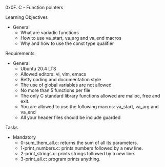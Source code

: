 0x0F. C - Function pointers

Learning Objectives
- General
	- What are variadic functions
	- How to use va_start, va_arg and va_end macros
	- Why and how to use the const type qualifier

Requirements
- General
	- Ubuntu 20.4 LTS
	- Allowed editors: vi, vim, emacs
	- Betty coding and documentation style
	- The use of global variables are not allowed
	- No more than 5 functions per file
	- The only C standard library functions allowed are malloc, free and exit.
	- You are allowed to use the following macros: va_start, va_arg and va_end
	- All your header files should be include guarded

Tasks
- Mandatory
	- 0-sum_them_all.c: returns the sum of all its parameters.
	- 1-print_numbers.c: prints numbers followed by a new line.
	- 2-print_strings.c: prints strings followed by a new line.
	- 3-print_all.c: program prints anything.
